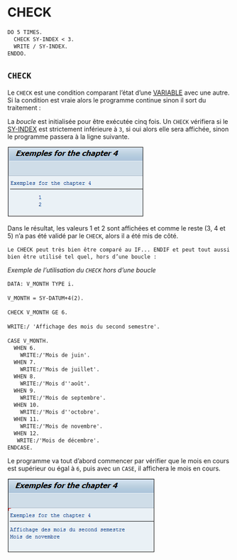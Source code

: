 # **CHECK**

```JS
DO 5 TIMES.
  CHECK SY-INDEX < 3.
  WRITE / SY-INDEX.
ENDDO.
```

## `CHECK`

Le `CHECK` est une condition comparant l’état d’une [VARIABLE](../04_Variables/01_Variables.md) avec une autre. Si la condition est vraie alors le programme continue sinon il sort du traitement :

La _boucle_ est initialisée pour être exécutée cinq fois. Un `CHECK` vérifiera si le [SY-INDEX](../help/02_SY-SYSTEM.md) est strictement inférieure à `3`, si oui alors elle sera affichée, sinon le programme passera à la ligne suivante.

![](../ressources/06_03_01.png)

Dans le résultat, les valeurs 1 et 2 sont affichées et comme le reste (3, 4 et 5) n’a pas été validé par le `CHECK`, alors il a été mis de côté.

    Le CHECK peut très bien être comparé au IF... ENDIF et peut tout aussi bien être utilisé tel quel, hors d’une boucle :

_Exemple de l’utilisation du `CHECK` hors d’une boucle_

```JS
DATA: V_MONTH TYPE i.

V_MONTH = SY-DATUM+4(2).

CHECK V_MONTH GE 6.

WRITE:/ 'Affichage des mois du second semestre'.

CASE V_MONTH.
  WHEN 6.
    WRITE:/'Mois de juin'.
  WHEN 7.
    WRITE:/'Mois de juillet'.
  WHEN 8.
    WRITE:/'Mois d''août'.
  WHEN 9.
    WRITE:/'Mois de septembre'.
  WHEN 10.
    WRITE:/'Mois d''octobre'.
  WHEN 11.
    WRITE:/'Mois de novembre'.
  WHEN 12.
   WRITE:/'Mois de décembre'.
ENDCASE.
```

Le programme va tout d’abord commencer par vérifier que le mois en cours est supérieur ou égal à `6`, puis avec un `CASE`, il affichera le mois en cours.

![](../ressources/06_03_02.png)
